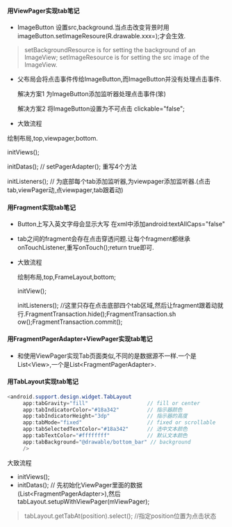 #### 用ViewPager实现tab笔记

- ImageButton 设置src,background.当点击改变背景时用imageButton.setImageResoure(R.drawable.xxx=);才会生效.

 > setBackgroundResource is for setting the background of an ImageView;
 > setImageResource is for setting the src image of the ImageView.
 
- 父布局会将点击事件传给ImageButton,而ImageButton并没有处理点击事件.

  解决方案1 为ImageButton添加监听器处理点击事件(笨)

  解决方案2 将ImageButton设置为不可点击 clickable="false";

- 大致流程

 绘制布局,top,viewpager,bottom.
 
 initViews();
 
 initDatas(); // setPagerAdapter(); 重写4个方法
 
 initListeners(); // 为底部每个tab添加监听器,为viewpager添加监听器.(点击tab,viewPager动,点viewpager,tab跟着动)


#### 用Fragment实现tab笔记

- Button上写入英文字母会显示大写 在xml中添加android:textAllCaps="false"
- tab之间的fragment会存在点击穿透问题.让每个fragment都继承onTouchListener,重写onTouch();return true即可.
- 大致流程
  
  绘制布局,top,FrameLayout,bottom;

  initView();
  
  initListeners(); //这里只存在点击底部四个tab区域,然后让fragment跟着动就行.FragmentTransaction.hide();FragmentTransaction.sh   ow();FragmentTransaction.commit();
  
  
#### 用FragmentPagerAdapter+ViewPager实现tab笔记
  
 - 和使用ViewPager实现Tab页面类似,不同的是数据源不一样.一个是List\<View\>,一个是List\<FragmentPagerAdapter\>.
 
#### 用TabLayout实现tab笔记
  
 
   ```java
   <android.support.design.widget.TabLayout
        app:tabGravity="fill"                   // fill or center
        app:tabIndicatorColor="#18a342"         // 指示器颜色
        app:tabIndicatorHeight="3dp"            // 指示器的高度
        app:tabMode="fixed"                     // fixed or scrollable 
        app:tabSelectedTextColor="#18a342"      // 选中文本颜色
        app:tabTextColor="#ffffffff"            // 默认文本颜色
        app:tabBackground="@drawable/bottom_bar" // background
        />
   ```
   
 大致流程
   
  - initViews();
  - initDatas(); // 先初始化ViewPager里面的数据(List\<FragmentPagerAdapter\>),然后tabLayout.setupWithViewPager(mViewPager);
   
> tabLayout.getTabAt(position).select(); //指定position位置为点击状态
 
